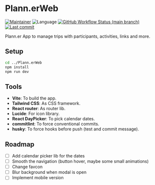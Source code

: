 # Plann.erWeb

[![Maintainer](https://img.shields.io/badge/maintainer-%40heldercostaa-blue?logo=superuser&logoColor=white)](https://github.com/heldercostaa)
![Language](https://img.shields.io/badge/language-typescript-yellow?logo=ts-node&logoColor=white)
[![GitHub Workflow Status (main branch)](https://img.shields.io/github/actions/workflow/status/heldercostaa/Plann.erWeb/main.yml?branch=main&logo=dependabot&logoColor=white)](https://github.com/heldercostaa/Plann.erWeb)
[![Last commit](https://img.shields.io/github/last-commit/heldercostaa/Plann.erWeb.svg?logo=github&logoColor=white)](https://github.com/heldercostaa/Plann.erWeb/commits/main)

Plann.er App to manage trips with participants, activities, links and more.

## Setup

```bash
cd ../Plann.erWeb
npm install
npm run dev
```

## Tools

- **Vite**: To build the app.
- **Tailwind CSS**: As CSS framework.
- **React router**: As router lib.
- **Lucide**: For icon library.
- **React DayPicker**: To pick calendar dates.
- **commitlint**: To force conventional commits.
- **husky**: To force hooks before push (test and commit message).

## Roadmap

- [ ] Add calendar picker lib for the dates
- [ ] Smooth the navigation (button hover, maybe some small animations)
- [ ] Change favcon
- [ ] Blur background when modal is open
- [ ] Implement mobile version
